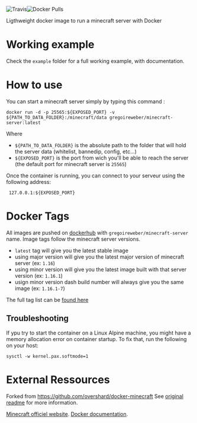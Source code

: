 ![Travis](https://img.shields.io/travis/weber-gregoire/docker-minecraft.svg)![Docker Pulls](https://img.shields.io/docker/pulls/gregoireweber/minecraft-server.svg)


Ligthweight docker image to run a minecraft server with Docker


# Working example

Check the `example` folder for a full working example, with documentation.


# How to use

You can start a minecraft server simply by typing this command :
```
docker run -d -p 25565:${EXPOSED_PORT} -v ${PATH_TO_DATA_FOLDER}:/minecraft/data gregoireweber/minecraft-server:latest
```

Where

 * `${PATH_TO_DATA_FOLDER}` is the absolute path to the folder that will hold the server data (whitelist, bannedip, config, etc...)
 * `${EXPOSED_PORT}` is the port from wich you'll be able to reach the server (the default port for minecraft server is `25565`)

Once the container is running, you can connect to your serveur using the following address:
```
 127.0.0.1:${EXPOSED_PORT}
```


# Docker Tags

All images are pushed on [dockerhub][1] with `gregoireweber/minecraft-server` name.
Image tags follow the minecraft server versions.

 * `latest` tag will give you the latest stable image
 * using major version will give you the latest major version of minecraft server (ex: `1.16`)
 * using minor version will give you the latest image built with that server version (ex: `1.16.1`)
 * usign minor version dash build number will always give you the same image (ex: `1.16.1-7`)

The full tag list can be [found here][2]


## Troubleshooting

If ypu try to start the container on a  Linux Alpine machine, you might have a memory allocation error on container startup.
To fix that, run the following on your host:
```
sysctl -w kernel.pax.softmode=1
```

# External Ressources

Forked from https://github.com/overshard/docker-minecraft
See [original readme][3] for more information.

[Minecraft officiel website][4].
[Docker documentation][5].

[0]: https://travis-ci.org/weber-gregoire/docker-minecraft
[1]: https://hub.docker.com/r/gregoireweber/minecraft-server/
[2]: https://hub.docker.com/r/gregoireweber/minecraft-server/tags/
[3]: https://github.com/overshard/docker-minecraft
[4]: http://minecraft.net/
[5]: https://docs.docker.com/
